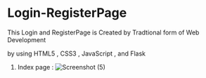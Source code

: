 # Login-RegisterPage

This Login and RegisterPage is Created by Tradtional form of Web Development 

by using HTML5 , CSS3 , JavaScript , and Flask 

1. Index page : 
        ![Screenshot (5)](/assets/Screenshot (5))

